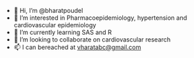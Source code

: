 - 👋 Hi, I’m @bharatpoudel
- 👀 I’m interested in Pharmacoepidemiology, hypertension and cardiovascular epidemiology
- 🌱 I’m currently learning SAS and R
- 💞️ I’m looking to collaborate on cardiovascular research
- 📫 I can bereached at vharatabc@gmail.com

<!---
bharatpoudel/bharatpoudel is a ✨ special ✨ repository because its `README.md` (this file) appears on your GitHub profile.
You can click the Preview link to take a look at your changes.
--->

